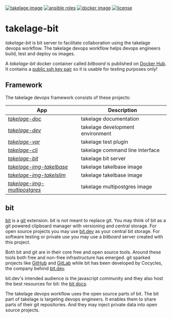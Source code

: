 [![takelage image](https://github.com/geospin-takelage/takelage-bit/actions/workflows/build_test_project_nightly.yml/badge.svg)](https://github.com/geospin-takelage/takelage-bit/actions/workflows/build_test_project_nightly.yml)
[![ansible roles](https://github.com/geospin-takelage/takelage-bit/actions/workflows/build_test_roles_nightly.yml/badge.svg)](https://github.com/geospin-takelage/takelage-bit/actions/workflows/build_test_roles_nightly.yml)
[![docker image](https://img.shields.io/docker/v/takelage/bitboard?label=hub.docker.com&sort=semver&color=blue)](https://hub.docker.com/repository/docker/takelage/bitboard)
[![license](https://img.shields.io/github/license/geospin-takelage/takelage-bit?label=License&color=blueviolet)](https://github.com/geospin-takelage/takelage-bit/blob/main/LICENSE)

# takelage-bit

*takelage-bit* is bit server to facilitate collaboration
using the takelage devops workflow.
The takelage devops workflow helps devops engineers
build, test and deploy os images.

A *takelage-bit* docker container called *bitboard* is published on 
[Docker Hub](https://hub.docker.com/r/takelage/bitboard).
It contains a 
[public ssh key pair](ansible/roles/takel-bit-server/files)
so it is usable for testing purposes only!

## Framework

The takelage devops framework consists of these projects:

| App | Description |
| --- | ----------- |
| *[takelage-doc](https://github.com/geospin-takelage/takelage-doc)* | takelage documentation |
| *[takelage-dev](https://github.com/geospin-takelage/takelage-dev)* | takelage development environment |
| *[takelage-var](https://github.com/geospin-takelage/takelage-var)* | takelage test plugin |
| *[takelage-cli](https://github.com/geospin-takelage/takelage-cli)* | takelage command line interface |
| *[takelage-bit](https://github.com/geospin-takelage/takelage-bit)* | takelage bit server | 
| *[takelage-img-takelbase](https://github.com/geospin-takelage/takelage-img-takelbase)* | takelage takelbase image | 
| *[takelage-img-takelslim](https://github.com/geospin-takelage/takelage-img-takelslim)* | takelage takelbase image | 
| *[takelage-img-multipostgres](https://github.com/geospin-takelage/takelage-img-multipostgres)* | takelage multipostgres image | 

## bit

[bit](https://github.com/teambit/bit) is a 
[git](https://git-scm.com) extension.
bit is not meant to replace git.
You may think of bit as a git powered clipboard manager
with versioning and central storage.
For open source projects you may use [bit.dev](https://bit.dev)
as your central bit storage.
For software testing or private use you may use a *bitboard* server
created with this project.

Both bit and git are in their core free and open source tools.
Around these tools both free and non-free infrastructure has emerged.
git sparked projects like [GitHub](https://github.com) and 
[GitLab](https://gitlab.com) while bit has been
developed by Cocycles, the company behind 
[bit.dev](https://bit.dev).

bit.dev's intended audience is the javascript community and
they also host the best resources for bit: 
the [bit docs](https://docs.bit.dev/docs/faq).

The takelage devops workflow uses the open source parts of bit.
The bit part of takelage is targeting devops engineers.
It enables them to share parts of their git repositories.
And they may inject private data into open source projects.
